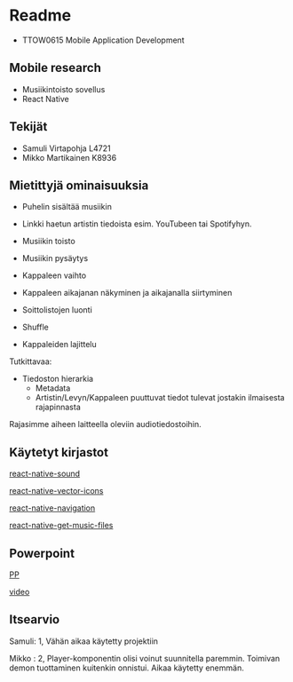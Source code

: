 # Readme 

* TTOW0615 Mobile Application Development 

## Mobile research

* Musiikintoisto sovellus
* React Native

## Tekijät
- Samuli Virtapohja L4721
- Mikko Martikainen K8936

## Mietittyjä ominaisuuksia

- Puhelin sisältää musiikin
- Linkki haetun artistin tiedoista esim. YouTubeen tai Spotifyhyn.
- Musiikin toisto
- Musiikin pysäytys
- Kappaleen vaihto

- Kappaleen aikajanan näkyminen ja aikajanalla siirtyminen
- Soittolistojen luonti
- Shuffle
- Kappaleiden lajittelu

Tutkittavaa:
- Tiedoston hierarkia
    - Metadata
    - Artistin/Levyn/Kappaleen puuttuvat tiedot tulevat jostakin ilmaisesta rajapinnasta

Rajasimme aiheen laitteella oleviin audiotiedostoihin.

## Käytetyt kirjastot

[react-native-sound](https://github.com/zmxv/react-native-sound)

[react-native-vector-icons](https://github.com/oblador/react-native-vector-icons)

[react-native-navigation](https://facebook.github.io/react-native/docs/navigation)

[react-native-get-music-files](https://www.npmjs.com/package/react-native-get-music-files)

## Powerpoint

[PP](https://jamkstudent-my.sharepoint.com/:p:/g/personal/l4721_student_jamk_fi/EZqUAIN2UB9FvkpvvpAryf8BtDdpp5ci5SpR9nQjbbZjoA?e=BXBOIQ)

[video](https://www.youtube.com/watch?v=9Nmv-zwEBCY&feature=youtu.be)

## Itsearvio

Samuli: 1, Vähän aikaa käytetty projektiin

Mikko : 2, Player-komponentin olisi voinut suunnitella paremmin. Toimivan demon tuottaminen kuitenkin onnistui. Aikaa käytetty enemmän.
